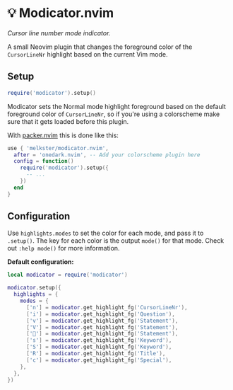 # 💡 Modicator.nvim

_Cursor line number mode indicator._

A small Neovim plugin that changes the foreground color of the `CursorLineNr` highlight based on the current Vim mode.

## Setup

```lua
require('modicator').setup()
```

Modicator sets the Normal mode highlight foreground based on the default foreground color of `CursorLineNr`, so if you're using a colorscheme make sure that it gets loaded before this plugin.

With [packer.nvim](https://github.com/wbthomason/packer.nvim/) this is done like this:

```lua
use { 'melkster/modicator.nvim',
  after = 'onedark.nvim', -- Add your colorscheme plugin here
  config = function()
    require('modicator').setup({
      -- ...
    })
  end
}
```

## Configuration

Use `highlights.modes` to set the color for each mode, and pass it to `.setup()`. The key for each color is the output `mode()` for that mode. Check out `:help mode()` for more information.

**Default configuration:**

```lua
local modicator = require('modicator')

modicator.setup({
  highlights = {
    modes = {
      ['n'] = modicator.get_highlight_fg('CursorLineNr'),
      ['i'] = modicator.get_highlight_fg('Question'),
      ['v'] = modicator.get_highlight_fg('Statement'),
      ['V'] = modicator.get_highlight_fg('Statement'),
      [''] = modicator.get_highlight_fg('Statement'),
      ['s'] = modicator.get_highlight_fg('Keyword'),
      ['S'] = modicator.get_highlight_fg('Keyword'),
      ['R'] = modicator.get_highlight_fg('Title'),
      ['c'] = modicator.get_highlight_fg('Special'),
    },
  },
})
```
